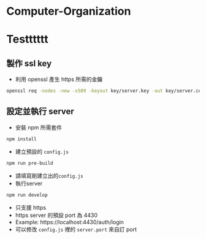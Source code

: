 # Computer-Organization
# Testttttt

## 製作 ssl key
- 利用 openssl 產生 https 所需的金鑰
```bash
openssl req -nodes -new -x509 -keyout key/server.key -out key/server.cert
```

## 設定並執行 server
- 安裝 npm 所需套件
```bash
npm install
```
- 建立預設的 `config.js`
```bash
npm run pre-build
```
- 請填寫剛建立出的`config.js`
- 執行server
```bash
npm run develop
```

- 只支援 https
- https server 的預設 port 為 4430
- Example: https://localhost:4430/auth/login
- 可以修改 `config.js` 裡的 `server.port` 來自訂 port
